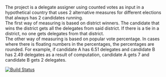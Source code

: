   The project is a delegate assigner using counted votes as input in a hypothetical country that uses 2 alternative measures for different elections that always has 2 candidates running.<br/>
  The first way of measuring is based on district winners. The candidate that wins the district gets all the delegates from said district. If there is a tie in a district, no one gets delegates from that district.<br/>
  The other way of measuring is based on popular vote percentage. In cases where there is floating numbers in the percentages, the percentages are rounded. For example, if candidate A has 6.51 delegates and candidate B has 2.49 delegates as a result of computation, candidate A gets 7 and candidate B gets 2 delegates.

[![Build Status](https://travis-ci.com/bbaycu/BaranBaycuHW1.svg?branch=master)](https://travis-ci.com/bbaycu/BaranBaycuHW1)
